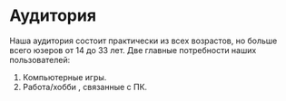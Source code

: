 # Аудитория 
Наша аудитория состоит практически из всех возрастов, но больше всего юзеров от 14 до 33 лет. Две главные потребности наших пользователей:
1. Компьютерные игры.
2. Работа/хобби , связанные с ПК.